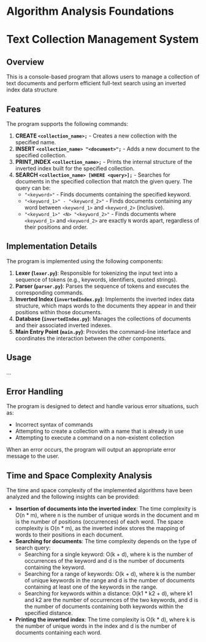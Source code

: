# Algorithm Analysis Foundations

# Text Collection Management System

## Overview

This is a console-based program that allows users to manage a collection of text documents and perform efficient full-text search using an inverted index data structure

## Features

The program supports the following commands:

1. **CREATE `<collection_name>;`** - Creates a new collection with the specified name.
2. **INSERT `<collection_name> "<document>";`** - Adds a new document to the specified collection.
3. **PRINT_INDEX `<collection_name>;`** - Prints the internal structure of the inverted index built for the specified collection.
4. **SEARCH `<collection_name> [WHERE <query>];`** - Searches for documents in the specified collection that match the given query. The query can be:
    - `"<keyword>"` - Finds documents containing the specified keyword.
    - `"<keyword_1>" - "<keyword_2>"` - Finds documents containing any word between `<keyword_1>` and `<keyword_2>` (inclusive).
    - `"<keyword_1>" <N> "<keyword_2>"` - Finds documents where `<keyword_1>` and `<keyword_2>` are exactly `N` words apart, regardless of their positions and order.

## Implementation Details

The program is implemented using the following components:

1. **Lexer (`lexer.py`)**: Responsible for tokenizing the input text into a sequence of tokens (e.g., keywords, identifiers, quoted strings).
2. **Parser (`parser.py`)**: Parses the sequence of tokens and executes the corresponding commands.
3. **Inverted Index (`invertedIndex.py`)**: Implements the inverted index data structure, which maps words to the documents they appear in and their positions within those documents.
4. **Database (`invertedIndex.py`)**: Manages the collections of documents and their associated inverted indexes.
5. **Main Entry Point (`main.py`)**: Provides the command-line interface and coordinates the interaction between the other components.

## Usage
...
## Error Handling

The program is designed to detect and handle various error situations, such as:

- Incorrect syntax of commands
- Attempting to create a collection with a name that is already in use
- Attempting to execute a command on a non-existent collection

When an error occurs, the program will output an appropriate error message to the user.

## Time and Space Complexity Analysis

The time and space complexity of the implemented algorithms have been analyzed and the following insights can be provided:

- **Insertion of documents into the inverted index**: The time complexity is O(n * m), where n is the number of unique words in the document and m is the number of positions (occurrences) of each word. The space complexity is O(n * m), as the inverted index stores the mapping of words to their positions in each document.
- **Searching for documents**: The time complexity depends on the type of search query:
    - Searching for a single keyword: O(k + d), where k is the number of occurrences of the keyword and d is the number of documents containing the keyword.
    - Searching for a range of keywords: O(k + d), where k is the number of unique keywords in the range and d is the number of documents containing at least one of the keywords in the range.
    - Searching for keywords within a distance: O(k1 * k2 + d), where k1 and k2 are the number of occurrences of the two keywords, and d is the number of documents containing both keywords within the specified distance.
- **Printing the inverted index**: The time complexity is O(k * d), where k is the number of unique words in the index and d is the number of documents containing each word.

